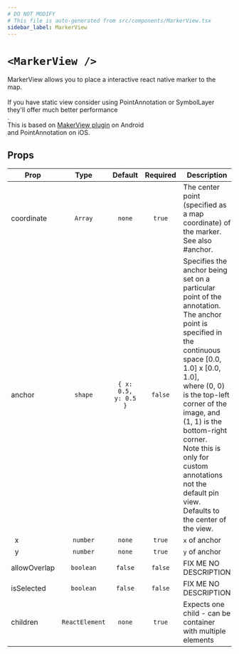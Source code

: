 ```yaml
---
# DO NOT MODIFY
# This file is auto-generated from src/components/MarkerView.tsx
sidebar_label: MarkerView
---
```


# `<MarkerView />`

MarkerView allows you to place a interactive react native marker to the map.<br/><br/>If you have static view consider using PointAnnotation or SymbolLayer they'll offer much better performance<br/>.<br/>This is based on [MakerView plugin](https://docs.mapbox.com/android/plugins/overview/markerview/) on Android<br/>and PointAnnotation on iOS.

## Props

| Prop          |      Type      |       Default        | Required | Description                                                                                                                                                                                                                                                                                                                                                            |
| ------------- | :------------: | :------------------: | :------: | ---------------------------------------------------------------------------------------------------------------------------------------------------------------------------------------------------------------------------------------------------------------------------------------------------------------------------------------------------------------------- |
| coordinate    |    `Array`     |        `none`        |  `true`  | The center point (specified as a map coordinate) of the marker.<br/>See also #anchor.                                                                                                                                                                                                                                                                                  |
| anchor        |    `shape`     | `{ x: 0.5, y: 0.5 }` | `false`  | Specifies the anchor being set on a particular point of the annotation.<br/>The anchor point is specified in the continuous space [0.0, 1.0] x [0.0, 1.0],<br/>where (0, 0) is the top-left corner of the image, and (1, 1) is the bottom-right corner.<br/>Note this is only for custom annotations not the default pin view.<br/>Defaults to the center of the view. |
| &nbsp;&nbsp;x |    `number`    |        `none`        |  `true`  | `x` of anchor                                                                                                                                                                                                                                                                                                                                                          |
| &nbsp;&nbsp;y |    `number`    |        `none`        |  `true`  | `y` of anchor                                                                                                                                                                                                                                                                                                                                                          |
| allowOverlap  |   `boolean`    |       `false`        | `false`  | FIX ME NO DESCRIPTION                                                                                                                                                                                                                                                                                                                                                  |
| isSelected    |   `boolean`    |       `false`        | `false`  | FIX ME NO DESCRIPTION                                                                                                                                                                                                                                                                                                                                                  |
| children      | `ReactElement` |        `none`        |  `true`  | Expects one child - can be container with multiple elements                                                                                                                                                                                                                                                                                                            |
